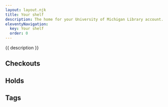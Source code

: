 ```yaml
---
layout: layout.njk
title: Your shelf
description: The home for your University of Michigan Library account.
eleventyNavigation:
  key: Your shelf
  order: 0
---
```


{{ description }}

## Checkouts

## Holds

## Tags
